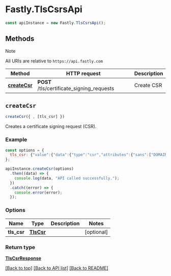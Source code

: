 # Fastly.TlsCsrsApi

```javascript
const apiInstance = new Fastly.TlsCsrsApi();
```
## Methods

> [!NOTE]
> All URIs are relative to `https://api.fastly.com`

Method | HTTP request | Description
------ | ------------ | -----------
[**createCsr**](TlsCsrsApi.md#createCsr) | **POST** /tls/certificate_signing_requests | Create CSR


## `createCsr`

```javascript
createCsr({ , [tls_csr] })
```

Creates a certificate signing request (CSR).

### Example

```javascript
const options = {
  tls_csr: {"value":{"data":{"type":"csr","attributes":{"sans":["DOMAIN_NAME"],"common_name":"DOMAIN_NAME","key_type":"RSA2048","country":"US","state":"California","city":"San Francisco","organization":"Fastly, Inc.","organizational_unit":"Engineering"},"relationships":{"tls_private_key":{"data":{"type":"tls_private_key","id":"KeYguUGZzb2W9Euo4moOR"}}}}}},
};

apiInstance.createCsr(options)
  .then((data) => {
    console.log(data, "API called successfully.");
  })
  .catch((error) => {
    console.error(error);
  });
```

### Options

Name | Type | Description  | Notes
------------- | ------------- | ------------- | -------------
**tls_csr** | [**TlsCsr**](TlsCsr.md) |  | [optional]

### Return type

[**TlsCsrResponse**](TlsCsrResponse.md)


[[Back to top]](#) [[Back to API list]](../../README.md#endpoints)
[[Back to README]](../../README.md)
